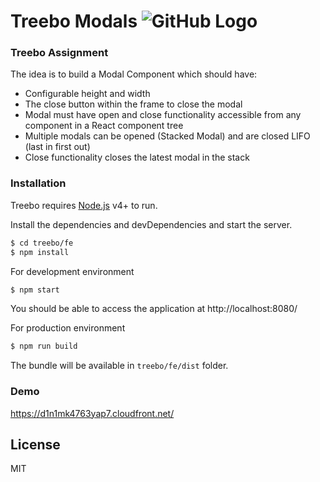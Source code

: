 # Treebo Modals ![GitHub Logo](https://www.treebo.com/blog/wp-content/uploads/2018/11/treebo-new-logo-white-1-1.png)
### Treebo Assignment

The idea is to build a Modal Component which should have:
- Configurable height and width
- The close button within the frame to close the modal
- Modal must have open and close functionality accessible from any component in a React component tree
- Multiple modals can be opened (Stacked Modal) and are closed LIFO (last in first out)
- Close functionality closes the latest modal in the stack

### Installation

Treebo requires [Node.js](https://nodejs.org/) v4+ to run.

Install the dependencies and devDependencies and start the server.

```sh
$ cd treebo/fe
$ npm install
```

For development environment
```sh
$ npm start
```
You should be able to access the application at http://localhost:8080/

For production environment
```sh
$ npm run build
```
The bundle will be available in `treebo/fe/dist` folder.

### Demo
https://d1n1mk4763yap7.cloudfront.net/


License
----

MIT
